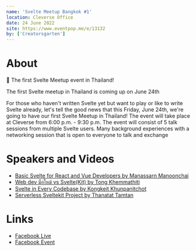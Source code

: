 ```yaml
---
name: 'Svelte Meetup Bangkok #1'
location: Cleverse Office
date: 24 June 2022
site: https://www.eventpop.me/e/13132
by: ['Creatorsgarten']
---
```


# About

👾 The first Svelte Meetup event in Thailand!

The first Svelte meetup in Thailand is coming up on June 24th

For those who haven't written Svelte yet but want to play or like to write Svelte already, let's tell the good news that this Friday, June 24th, we're going to have our first Svelte Meetup in Thailand! The event will take place at Cleverse from 6:00 p.m. - 9:30 p.m. The event will consist of 5 talk sessions from multiple Svelte users. Many background experiences with a networking session that is open to everyone to talk and exchange

# Speakers and Videos

- [Basic Svelte for React and Vue Developers by Manassarn Manoonchai](https://www.youtube.com/watch?v=kS-LvjiZzUE&list=PLTuz2sLvbRpzHIdJF-ftxPQ6I_UPGsg6b)
- [Web dev มือใหม้ vs Svelte(Kit) by Tong Khemmathiti](https://www.youtube.com/watch?v=EAaXA0PFXBA&list=PLTuz2sLvbRpzHIdJF-ftxPQ6I_UPGsg6b&index=2)
- [Svelte in Every Codebase by Kongkeit Khunpanitchot](https://www.youtube.com/watch?v=ZRQg3b4Y_1A&list=PLTuz2sLvbRpzHIdJF-ftxPQ6I_UPGsg6b&index=3)
- [Serverless Sveltekit Project by Thanatat Tamtan](https://www.youtube.com/watch?v=S1jUjA4mz0U&list=PLTuz2sLvbRpzHIdJF-ftxPQ6I_UPGsg6b&index=4)

# Links

- [Facebook Live](https://www.facebook.com/watch/live/?ref=watch_permalink&v=768019277898048)
- [Facebook Event](https://www.facebook.com/events/346523624289806/)
